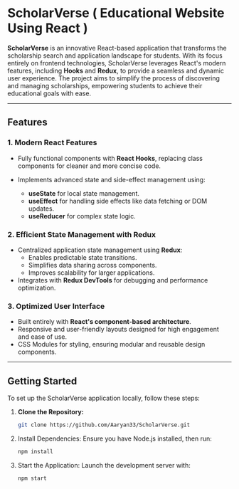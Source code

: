 # ScholarVerse ( Educational Website Using React )

**ScholarVerse** is an innovative React-based application that transforms the scholarship search and application landscape for students. With its focus entirely on frontend technologies, ScholarVerse leverages React's modern features, including **Hooks** and **Redux**, to provide a seamless and dynamic user experience. The project aims to simplify the process of discovering and managing scholarships, empowering students to achieve their educational goals with ease.

---

## Features

### 1. **Modern React Features**
- Fully functional components with **React Hooks**, replacing class components for cleaner and more concise code.
- Implements advanced state and side-effect management using:
  
  - **useState** for local state management.
  - **useEffect** for handling side effects like data fetching or DOM updates.
  - **useReducer** for complex state logic.

### 2. **Efficient State Management with Redux**
- Centralized application state management using **Redux**:
  - Enables predictable state transitions.
  - Simplifies data sharing across components.
  - Improves scalability for larger applications.
- Integrates with **Redux DevTools** for debugging and performance optimization.

### 3. **Optimized User Interface**
- Built entirely with **React's component-based architecture**.
- Responsive and user-friendly layouts designed for high engagement and ease of use.
- CSS Modules for styling, ensuring modular and reusable design components.

---

## Getting Started

To set up the ScholarVerse application locally, follow these steps:

1. **Clone the Repository:**
   ```bash
   git clone https://github.com/Aaryan33/ScholarVerse.git
   ```

2. Install Dependencies: Ensure you have Node.js installed, then run:
   
    ```bash
    npm install
    ```
    
3. Start the Application: Launch the development server with:

   ```bash
   npm start
   ```    
